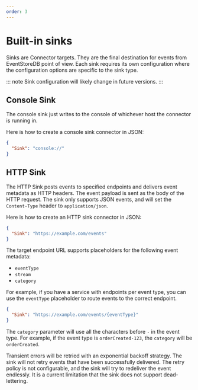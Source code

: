 ```yaml
---
order: 3
---
```


# Built-in sinks

Sinks are Connector targets. They are the final destination for events from EventStoreDB point of view. Each sink requires its own configuration where the configuration options are specific to the sink type.

::: note
Sink configuration will likely change in future versions.
:::

## Console Sink

The console sink just writes to the console of whichever host the connector is running in.

Here is how to create a console sink connector in JSON:

```json
{
  "Sink": "console://"
}
```

## HTTP Sink

The HTTP Sink posts events to specified endpoints and delivers event metadata as HTTP headers. The event payload is sent as the body of the HTTP request. The sink only supports JSON events, and will set the `Content-Type` header to `application/json`.

Here is how to create an HTTP sink connector in JSON:

```json
{
  "Sink": "https://example.com/events"
}
```

The target endpoint URL supports placeholders for the following event metadata:
* `eventType`
* `stream`
* `category`

For example, if you have a service with endpoints per event type, you can use the `eventType` placeholder to route events to the correct endpoint.

```json
{
  "Sink": "https://example.com/events/{eventType}"
}
``` 

The `category` parameter will use all the characters before `-` in the event type. For example, if the event type is `orderCreated-123`, the `category` will be `orderCreated`.

Transient errors will be retried with an exponential backoff strategy. The sink will not retry events that have been successfully delivered. The retry policy is not configurable, and the sink will try to redeliver the event endlessly. It is a current limitation that the sink does not support dead-lettering.